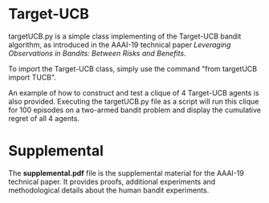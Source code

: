 # Target-UCB

targetUCB.py is a simple class implementing of the Target-UCB bandit algorithm, as introduced in the AAAI-19 technical paper _Leveraging Observations in Bandits: Between Risks and Benefits_.

To import the Target-UCB class, simply use the command "from targetUCB import TUCB".

An example of how to construct and test a clique of 4 Target-UCB agents is also provided. 
Executing the targetUCB.py file as a script will run this clique for 100 episodes on a two-armed bandit problem and display the cumulative regret of all 4 agents.


# Supplemental

The __supplemental.pdf__ file is the supplemental material for the AAAI-19 technical paper. It provides proofs, additional experiments and methodological details about the human bandit experiments. 
